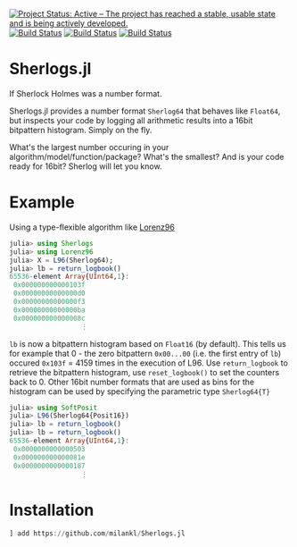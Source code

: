 [![Project Status: Active – The project has reached a stable, usable state and is being actively developed.](https://www.repostatus.org/badges/latest/active.svg)](https://www.repostatus.org/#active)
[![Build Status](https://travis-ci.com/milankl/Sherlogs.jl.svg?branch=master)](https://travis-ci.com/milankl/Sherlogs.jl)
[![Build Status](https://ci.appveyor.com/api/projects/status/github/milankl/Sherlogs.jl?svg=true)](https://ci.appveyor.com/project/milankl/Sherlogs-jl)
[![Build Status](https://api.cirrus-ci.com/github/milankl/Sherlogs.jl.svg)](https://cirrus-ci.com/github/milankl/Sherlogs.jl)
# Sherlogs.jl
If Sherlock Holmes was a number format.

Sherlogs.jl provides a number format `Sherlog64` that behaves like `Float64`, but inspects your code by logging all arithmetic results into a 16bit bitpattern histogram. Simply on the fly.

What's the largest number occuring in your algorithm/model/function/package? What's the smallest? And is your code ready for 16bit? Sherlog will let you know.

# Example

Using a type-flexible algorithm like [Lorenz96](https://github.com/milankl/Lorenz96.jl)
```julia
julia> using Sherlogs
julia> using Lorenz96
julia> X = L96(Sherlog64);
julia> lb = return_logbook()
65536-element Array{UInt64,1}:
 0x000000000000103f
 0x00000000000000d0
 0x00000000000000f3
 0x00000000000000ba
 0x000000000000008c
                  ⋮
```
`lb` is now a bitpattern histogram based on `Float16` (by default). This tells us for example that  0 - the zero bitpattern `0x00...00` (i.e. the first entry of `lb`) occured `0x103f` = 4159 times in the execution of L96. Use `return_logbook` to retrieve the bitpattern histogram, use `reset_logbook()` to set the counters back to 0. Other 16bit number formats that are used as bins for the histogram can be used by specifying the parametric type `Sherlog64{T}`
```julia
julia> using SoftPosit
julia> L96(Sherlog64{Posit16})
julia> lb = return_logbook()
julia> lb = return_logbook()
65536-element Array{UInt64,1}:
 0x0000000000000503
 0x000000000000081e
 0x0000000000000187
                  ⋮
 ```

# Installation
```julia
] add https://github.com/milankl/Sherlogs.jl
```

